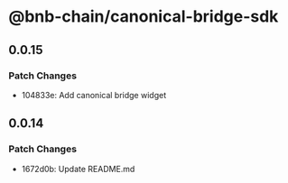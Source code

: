 # @bnb-chain/canonical-bridge-sdk

## 0.0.15

### Patch Changes

- 104833e: Add canonical bridge widget

## 0.0.14

### Patch Changes

- 1672d0b: Update README.md
